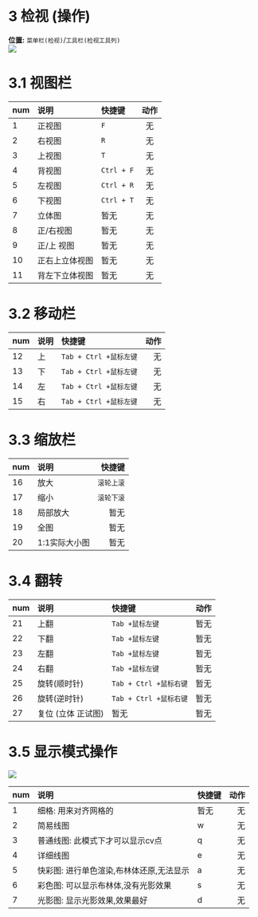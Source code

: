 

# 3 检视 (操作)
**位置:** `菜单栏(检视)`/`工具栏(检视工具列)`  
![](https://oss.6200052.xyz:44/mddata/ls/2022/11/9/检视工具栏.png)  

 
# 3.1 视图栏  

|num|说明|快捷键|动作|
|:-|:-|:-|:-:|  
|1| 正视图|`F`|无|  
|2|右视图|`R`|无|  
|3|上视图|`T`|无|  
|4|背视图|`Ctrl + F`|无|  
|5|左视图|`Ctrl + R`|无|  
|6|下视图| `Ctrl + T`|无|  
|7| 立体图|暂无|无|  
|8|正/右视图|暂无|无|  
|9|正/上 视图|暂无|无|  
|10|正右上立体视图|暂无|无|  
|11|背左下立体视图|暂无|无|  


# 3.2 移动栏   
|num|说明|快捷键|动作|  
|:-|:-|:-|-:|  
|12|上|`Tab + Ctrl +鼠标左键`| 无 |  
|13|下|`Tab + Ctrl +鼠标左键`| 无 |  
|14|左|`Tab + Ctrl +鼠标左键`| 无 |  
|15|右|`Tab + Ctrl +鼠标左键`| 无 |  
  

# 3.3 缩放栏   


|num|说明|快捷键|
|:-|:-|-:|
|16|放大|`滚轮上滚`|
|17|缩小|`滚轮下滚`|
|18|局部放大|暂无|
|19|全图|暂无|
|20|1:1实际大小图|暂无|  
  
 
# 3.4 翻转  

|num|说明|快捷键|动作|  
|:-|:-|:-|:-:|  
|21 |上翻|`Tab +鼠标左键`|暂无|
|22|下翻|`Tab +鼠标左键`|暂无|
|23 |左翻|`Tab +鼠标左键`|暂无|
|24 |右翻| `Tab +鼠标左键`|暂无|
|25 |旋转(顺时针) |`Tab + Ctrl +鼠标右键`|暂无|
|26|  旋转(逆时针)|`Tab + Ctrl +鼠标右键`|暂无|
|27 |复位 (立体 正试图)|暂无|暂无|



# 3.5 显示模式操作  

![](https://oss.6200052.xyz:44/mddata/ls/2022/11/9/视图模式.png)  


|num|说明|快捷键|动作|  
|:-|:-|:-|-:|  
|1|细格: 用来对齐网格的|暂无|无|
|2|简易线图|w|无|
|3|普通线图: 此模式下才可以显示cv点 |q|无|
|4|详细线图|e|无|
|5|快彩图: 进行单色渲染,布林体还原,无法显示|a|无|
|6|彩色图: 可以显示布林体,没有光影效果|s|无|
|7|光影图: 显示光影效果,效果最好|d|无|

